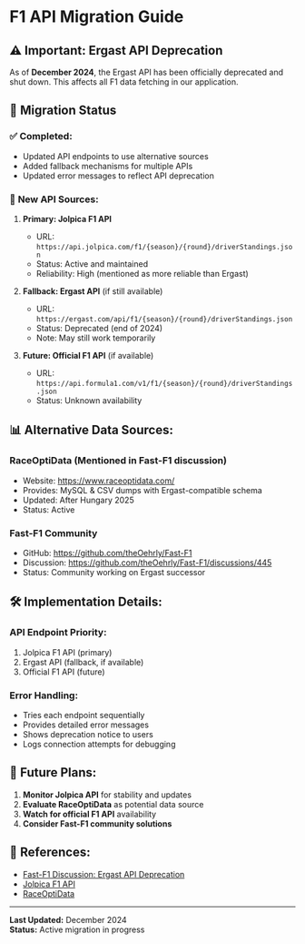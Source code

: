# F1 API Migration Guide

## ⚠️ Important: Ergast API Deprecation

As of **December 2024**, the Ergast API has been officially deprecated and shut down. This affects all F1 data fetching in our application.

## 🔄 Migration Status

### ✅ **Completed:**
- Updated API endpoints to use alternative sources
- Added fallback mechanisms for multiple APIs
- Updated error messages to reflect API deprecation

### 🎯 **New API Sources:**

1. **Primary: Jolpica F1 API**
   - URL: `https://api.jolpica.com/f1/{season}/{round}/driverStandings.json`
   - Status: Active and maintained
   - Reliability: High (mentioned as more reliable than Ergast)

2. **Fallback: Ergast API** (if still available)
   - URL: `https://ergast.com/api/f1/{season}/{round}/driverStandings.json`
   - Status: Deprecated (end of 2024)
   - Note: May still work temporarily

3. **Future: Official F1 API** (if available)
   - URL: `https://api.formula1.com/v1/f1/{season}/{round}/driverStandings.json`
   - Status: Unknown availability

## 📊 **Alternative Data Sources:**

### **RaceOptiData** (Mentioned in Fast-F1 discussion)
- Website: https://www.raceoptidata.com/
- Provides: MySQL & CSV dumps with Ergast-compatible schema
- Updated: After Hungary 2025
- Status: Active

### **Fast-F1 Community**
- GitHub: https://github.com/theOehrly/Fast-F1
- Discussion: https://github.com/theOehrly/Fast-F1/discussions/445
- Status: Community working on Ergast successor

## 🛠️ **Implementation Details:**

### **API Endpoint Priority:**
1. Jolpica F1 API (primary)
2. Ergast API (fallback, if available)
3. Official F1 API (future)

### **Error Handling:**
- Tries each endpoint sequentially
- Provides detailed error messages
- Shows deprecation notice to users
- Logs connection attempts for debugging

## 🔮 **Future Plans:**

1. **Monitor Jolpica API** for stability and updates
2. **Evaluate RaceOptiData** as potential data source
3. **Watch for official F1 API** availability
4. **Consider Fast-F1 community solutions**

## 📝 **References:**

- [Fast-F1 Discussion: Ergast API Deprecation](https://github.com/theOehrly/Fast-F1/discussions/445)
- [Jolpica F1 API](https://github.com/jolpica/jolpica-f1)
- [RaceOptiData](https://www.raceoptidata.com/)

---

**Last Updated:** December 2024  
**Status:** Active migration in progress
